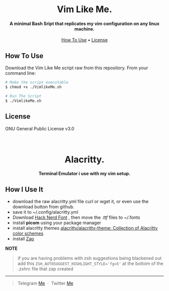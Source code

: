 
<h1 align="center">
  <br>
  Vim Like Me.
  <br>
</h1>

<h4 align="center">A minimal Bash Sript that replicates my vim configuration on any linux machine.</h4>


<p align="center">
  <a href="#how-to-use">How To Use</a> •
  <a href="#license">License</a>
</p>


## How To Use

Download the Vim Like Me script raw from this repository.
From your command line:

```bash
# Make the script executable
$ chmod +x ./VimlikeMe.sh

# Run The Script
$ ./VimlikeMe.sh
```



## License

GNU General Public License v3.0


<h1 align="center">
  <br>
  Alacritty.
  <br>
</h1>

<h4 align="center">Terminal Emulator i use with my vim setup.</h4>


## How I Use It

- download the raw alacritty.yml file curl or wget it, or even use the download button from github.
- save it to ~/.config/alacritty.yml
- Download [Hack Nerd Font](https://github.com/ryanoasis/nerd-fonts/releases/download/v3.0.2/Hack.zip) , then move the *.ttf* files to ~/.fonts
- install **picom** using your package manager
- install alacritty themes [alacritty/alacritty-theme: Collection of Alacritty color schemes](https://github.com/alacritty/alacritty-theme)
- install [Zap](https://www.zapzsh.org/)

**NOTE**
> if you are having problems with zsh suggestions being blackened out add this ```ZSH_AUTOSUGGEST_HIGHLIGHT_STYLE='fg=5'``` at the bottom of the *.zshrc* file that zap created


----

> Telegram [Me](https://t.me/chill_vibez) &nbsp;&middot;&nbsp;
> Twitter [Me](https://twitter.com/DawitSharon_)

